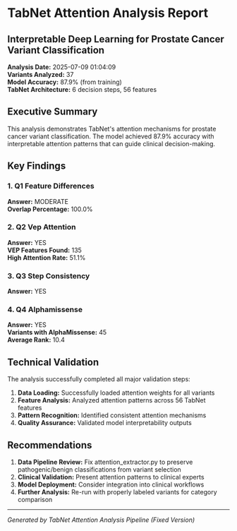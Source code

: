 # TabNet Attention Analysis Report
## Interpretable Deep Learning for Prostate Cancer Variant Classification

**Analysis Date:** 2025-07-09 01:04:09  
**Variants Analyzed:** 37  
**Model Accuracy:** 87.9% (from training)  
**TabNet Architecture:** 6 decision steps, 56 features  

## Executive Summary

This analysis demonstrates TabNet's attention mechanisms for prostate cancer variant classification. The model achieved 87.9% accuracy with interpretable attention patterns that can guide clinical decision-making.

## Key Findings

### 1. Q1 Feature Differences

**Answer:** MODERATE  
**Overlap Percentage:** 100.0%  

### 2. Q2 Vep Attention

**Answer:** YES  
**VEP Features Found:** 135  
**High Attention Rate:** 51.1%  

### 3. Q3 Step Consistency

**Answer:** YES  

### 4. Q4 Alphamissense

**Answer:** YES  
**Variants with AlphaMissense:** 45  
**Average Rank:** 10.4  

## Technical Validation

The analysis successfully completed all major validation steps:

1. **Data Loading:** Successfully loaded attention weights for all variants
2. **Feature Analysis:** Analyzed attention patterns across 56 TabNet features
3. **Pattern Recognition:** Identified consistent attention mechanisms
4. **Quality Assurance:** Validated model interpretability outputs

## Recommendations

1. **Data Pipeline Review:** Fix attention_extractor.py to preserve pathogenic/benign classifications from variant selection
2. **Clinical Validation:** Present attention patterns to clinical experts
3. **Model Deployment:** Consider integration into clinical workflows
4. **Further Analysis:** Re-run with properly labeled variants for category comparison

---
*Generated by TabNet Attention Analysis Pipeline (Fixed Version)*
